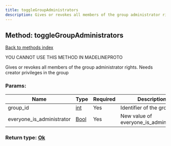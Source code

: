 ```yaml
---
title: toggleGroupAdministrators
description: Gives or revokes all members of the group administrator rights. Needs creator privileges in the group
---
```

## Method: toggleGroupAdministrators  
[Back to methods index](index.md)


YOU CANNOT USE THIS METHOD IN MADELINEPROTO


Gives or revokes all members of the group administrator rights. Needs creator privileges in the group

### Params:

| Name     |    Type       | Required | Description |
|----------|---------------|----------|-------------|
|group\_id|[int](../types/int.md) | Yes|Identifier of the group|
|everyone\_is\_administrator|[Bool](../types/Bool.md) | Yes|New value of everyone_is_administrator|


### Return type: [Ok](../types/Ok.md)

